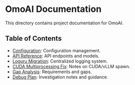 # OmoAI Documentation

This directory contains project documentation for OmoAI.

## Table of Contents

- [Configuration](configuration.md): Configuration management.
- [API Reference](reference.md): API endpoints and models.
- [Loguru Migration](loguru-migration.md): Centralized logging system.
- [CUDA Multiprocessing Fix](CUDA_MULTIPROCESSING_FIX.md): Notes on CUDA/vLLM spawn.
- [Gap Analysis](GAP_ANALYSIS.md): Requirements and gaps.
- [Debug Plan](debug_plan.md): Investigation notes and guidance.
